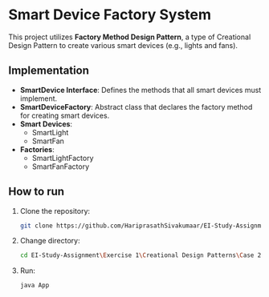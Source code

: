 # Smart Device Factory System

This project utilizes **Factory Method Design Pattern**, a type of Creational Design Pattern to create various smart devices (e.g., lights and fans).

## Implementation

- **SmartDevice Interface**: Defines the methods that all smart devices must implement.
- **SmartDeviceFactory**: Abstract class that declares the factory method for creating smart devices.
- **Smart Devices**:
  - SmartLight
  - SmartFan
- **Factories**:
  - SmartLightFactory
  - SmartFanFactory

## How to run

1. Clone the repository:
   ```bash
   git clone https://github.com/HariprasathSivakumaar/EI-Study-Assignment.git
   ```
2. Change directory:
   ```bash
   cd EI-Study-Assignment\Exercise 1\Creational Design Patterns\Case 2
   ```
3. Run:
   ```bash
   java App
   ```
